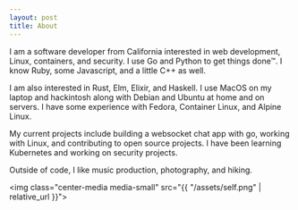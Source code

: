 ```yaml
---
layout: post
title: About
---
```


I am a software developer from California interested in web development, Linux, containers, and security. I use Go and Python to get things done™. I know Ruby, some Javascript, and a little C++ as well.

I am also interested in Rust, Elm, Elixir, and Haskell. I use MacOS on my laptop and hackintosh along with Debian and Ubuntu at home and on servers. I have some experience with Fedora, Container Linux, and Alpine Linux.

My current projects include building a websocket chat app with go, working with Linux, and contributing to open source projects. I have been learning Kubernetes and working on security projects.

Outside of code, I like music production, photography, and hiking.

<img class="center-media media-small" src="{{ "/assets/self.png" | relative_url
}}">
